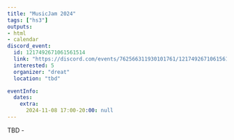 ```yaml
---
title: "MusicJam 2024"
tags: ["hs3"]
outputs:
- html
- calendar
discord_event:
  id: 1217492671061561514
  link: "https://discord.com/events/762566311930101761/1217492671061561514"
  interested: 5
  organizer: "dreat"
  location: "tbd"

eventInfo:
  dates:
    extra:
      2024-11-08 17:00-20:00: null
---
```

TBD -
